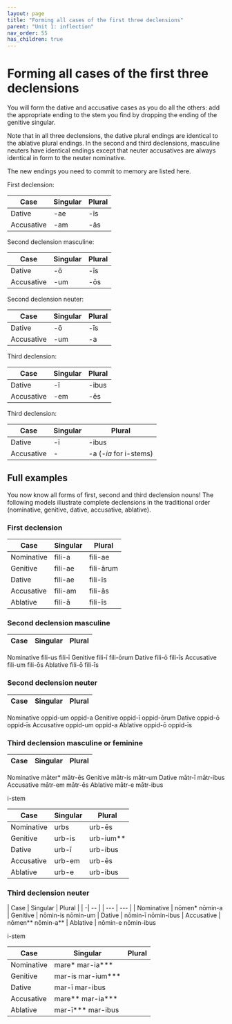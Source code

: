 ```yaml
---
layout: page
title: "Forming all cases of the first three declensions"
parent: "Unit 1: inflection"
nav_order: 55
has_children: true
---
```



# Forming all cases of the first three declensions

You will form the dative and accusative cases as you do all the others: add the appropriate ending to the stem you find by dropping the ending of the genitive singular.   


Note that in all three declensions, the dative plural endings are identical to the ablative plural endings.  In the second and third declensions, masculine neuters have identical endings except that neuter accusatives are always identical in form to the neuter nominative.

The new endings you need to commit to memory are listed here.


First declension:

| Case | Singular | Plural | 
| --- | ---  | --- |
| Dative |	-ae |	-īs |
| Accusative |	-am |	-ās |


Second declension masculine:

| Case | Singular | Plural | 
| --- | ---  | --- |
| Dative |	-ō |	-īs |
| Accusative |	-um |	-ōs |


Second declension neuter:

| Case | Singular | Plural | 
| --- | ---  | --- |
| Dative |	-ō |	-īs |
| Accusative |	-um |	-a |


Third declension:

| Case | Singular | Plural | 
| --- | ---  | --- |
| Dative |	-ī |	-ibus |
| Accusative |	-em |	-ēs |


Third declension:


| Case | Singular | Plural | 
| --- | ---  | --- |
| Dative |	-ī |	-ibus |
| Accusative |	- |	-a  (*-ia* for i-stems) |

## Full examples

You now know all forms of first, second and third declension nouns!  The following models illustrate complete declensions in the traditional order (nominative, genitive, dative, accusative, ablative).


### First declension

| Case | Singular | Plural | 
| --- | ---  | --- |
| Nominative |	fili-a |	fili-ae |
| Genitive |	fili-ae |	fili-ārum |
| Dative |	fili-ae |	fili-īs |
| Accusative |	fili-am |	fili-ās |
| Ablative |	fili-ā |	fili-īs |

### Second declension masculine

| Case | Singular | Plural | 
| --- | ---  | --- |
Nominative	fili-us	fili-ī
Genitive	fili-ī	fili-ōrum
Dative	fili-ō	fili-īs
Accusative	fili-um	fili-ōs
Ablative	fili-ō	fili-īs


### Second declension neuter

| Case | Singular | Plural | 
| --- | ---  | --- |
Nominative	oppid-um	oppid-a
Genitive	oppid-ī	oppid-ōrum
Dative	oppid-ō	oppid-īs
Accusative	oppid-um	oppid-a
Ablative	oppid-ō	oppid-īs


### Third declension masculine or feminine

| Case | Singular | Plural | 
| --- | ---  | --- |
Nominative	māter*	mātr-ēs
Genitive	mātr-is	mātr-um
Dative	mātr-ī	mātr-ibus
Accusative	mātr-em	mātr-ēs
Ablative	mātr-e	mātr-ibus


i-stem


| Case | Singular | Plural | 
| --- | ---  | --- |
| Nominative |	urbs |	urb-ēs 
| Genitive |	urb-is	| urb-ium** |
| Dative |	urb-ī |	urb-ibus |
| Accusative |	urb-em	| urb-ēs |
| Ablative | 	urb-e	 | urb-ibus |



### Third declension neuter

| Case | Singular | Plural | 
| -| -- | | ---  | --- |
| Nominative |	nōmen*	nōmin-a
| Genitive |	nōmin-is	nōmin-um
| Dative |	nōmin-ī	nōmin-ibus
| Accusative |	nōmen**	nōmin-a**
| Ablative |	nōmin-e	nōmin-ibus


i-stem

| Case | Singular | Plural | 
| --- | ---  | --- |
| Nominative |	mare*	mar-ia***
| Genitive |	mar-is	mar-ium***
| Dative |	mar-ī	mar-ibus
| Accusative |	mare**	mar-ia***
| Ablative |	mar-ī***	mar-ibus

